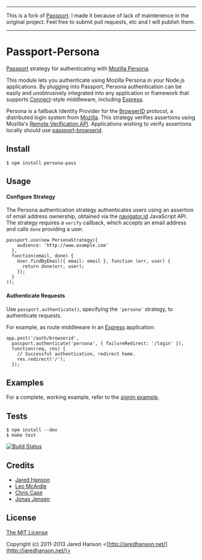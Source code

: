 ----

This is a fork of [Passport](https://github.com/jaredhanson/passport). I made it because of lack of maintenence in the original project. Feel free to submit pull requests, etc and I will publish them.

----

# Passport-Persona

[Passport](https://github.com/Morgul/passport) strategy for authenticating
with [Mozilla Persona](https://login.persona.org/).

This module lets you authenticate using Mozilla Persona in your Node.js
applications.  By plugging into Passport, Persona authentication can be easily
and unobtrusively integrated into any application or framework that supports
[Connect](http://www.senchalabs.org/connect/)-style middleware, including
[Express](http://expressjs.com/).

Persona is a fallback Identity Provider for the [BrowserID](https://developer.mozilla.org/en-US/docs/Mozilla/Persona)
protocol, a distributed login system from [Mozilla](http://www.mozilla.org/).
This strategy verifies assertions using Mozilla's [Remote Verification API](https://developer.mozilla.org/en-US/docs/Mozilla/Persona/Remote_Verification_API).
Applications wishing to verify assertions locally should use
[passport-browserid](https://github.com/jaredhanson/passport-browserid).

## Install

    $ npm install persona-pass

## Usage

#### Configure Strategy

The Persona authentication strategy authenticates users using an assertion of
email address ownership, obtained via the [navigator.id](https://developer.mozilla.org/en-US/docs/Web/API/navigator.id)
JavaScript API.  The strategy requires a `verify` callback, which accepts an
email address and calls `done` providing a user.

    passport.use(new PersonaStrategy({
        audience: 'http://www.example.com'
      },
      function(email, done) {
        User.findByEmail({ email: email }, function (err, user) {
          return done(err, user);
        });
      }
    ));

#### Authenticate Requests

Use `passport.authenticate()`, specifying the `'persona'` strategy, to
authenticate requests.

For example, as route middleware in an [Express](http://expressjs.com/)
application:

    app.post('/auth/browserid', 
      passport.authenticate('persona', { failureRedirect: '/login' }),
      function(req, res) {
        // Successful authentication, redirect home.
        res.redirect('/');
      });

## Examples

For a complete, working example, refer to the [signin example](https://github.com/Morgul/passport-persona/tree/master/examples/signin).

## Tests

    $ npm install --dev
    $ make test

[![Build Status](https://secure.travis-ci.org/Morgul/passport-persona.png)](http://travis-ci.org/Morgul/passport-persona)

## Credits

  - [Jared Hanson](http://github.com/jaredhanson)
  - [Leo McArdle](https://github.com/LeoMcA)
  - [Chris Case](https://github.com/Morgul)
  - [Jonas Jensen](https://github.com/jonasfj)

## License

[The MIT License](http://opensource.org/licenses/MIT)

Copyright (c) 2011-2013 Jared Hanson <[http://jaredhanson.net/](http://jaredhanson.net/)>
